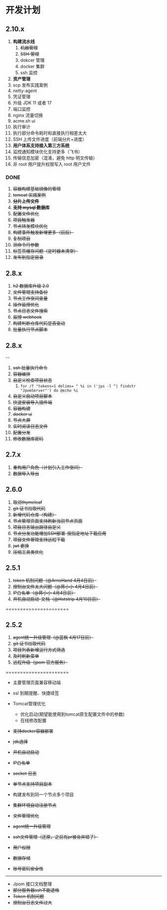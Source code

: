# 开发计划

## 2.10.x

1. **构建流水线**
   1. ~~机器管理~~
   2. ~~SSH 管理~~
   3. dokcer 管理
   4. docker 集群
   5. ssh 监控
2. **资产管理**
3. scp 发布实践案例
4. netty-agent
5. 凭证管理
6. 升级 JDK 11 或者 17
7. 端口监控
8. nginx 流量切换
9. acme.sh ui
10. 执行审计
11. 执行部分命令耗时和直接执行相差太大
12. SSH 上传文件进度（前端分片+进度）
13. **用户体系支持接入第三方系统**
14. 监控通知模块优化支持更多（飞书）
15. 传输信息加密（混淆，避免 http 明文传输）
16. 非 root 用户提升权限写入 root 用户文件

### DONE
1. ~~容器构建基础镜像的管理~~
2. ~~tomcat 实践案例~~
3. ~~**分片上传文件**~~
4. ~~**支持 mysql 数据库**~~
5. ~~配置文件优化~~
6. ~~项目触发器~~
7. ~~节点转发模块优化~~
8. ~~构建事件触发新增更多（前后）~~
9. ~~复制项目~~
10. ~~测命令行参数~~
11. ~~标签页缓存问题（定时器未清空）~~
12. ~~发布到指定目录~~

## 2.8.x

1. ~~h2 数据库升级 2.0~~
2. ~~文件管理支持备份~~
3. ~~节点工作空间变量~~
4. ~~操作监控优化~~
5. ~~节点日志文件搜索~~
6. ~~监控 webhook~~
7. ~~构建判断仓库代码是否变动~~
8. ~~批量执行节点脚本~~

## 2.8.x
--

1. ~~ssh 批量执行命令~~
2. ~~容器编排~~
3. ~~自定义检查项目状态~~
	1. `for /f "tokens=1 delims= " %i in ('jps -l ^| findstr "JpomServer"') do @echo %i`
4. ~~自定义启动项目脚本~~
5. ~~快速安装导入插件端~~
6. ~~容器构建~~
7. ~~docker ui~~
8. ~~节点大屏~~
9. ~~实时阅读日志文件~~
10. ~~配置分发~~
11. ~~修改数据库密码~~

## 2.7.x

1. ~~重构用户角色（计划引入工作空间）~~
2. ~~数据导入导出~~

## 2.6.0

1. ~~取消thymeleaf~~
2. ~~git 证书拉取代码~~
3. ~~新增代码仓库（构建）~~
4. ~~节点管理页面支持刷新当前节点页面~~
5. ~~项目日志输出路径自定义~~
6. ~~节点分发功能增加SSH部署-按指定地址下载应用~~
7. ~~项目文件管理支持远程下载~~
8. ~~jwt 更换~~
9. ~~压缩工具类优化~~

## 2.5.1

1. ~~token 机制问题（@ArnoHand 4月4日前）~~
2. ~~控制台文件太大问题（@蒋小小 4月4日前）~~
3. ~~IP白名单（@蒋小小 4月4日前）~~
4. ~~开机自动启动-文档（@Hotstrip 4月10日前）~~

======================

## 2.5.2

1. ~~agent统一升级管理（@蓝枫 4月17日前）~~
2. ~~git 证书拉取代码~~
3. ~~项目列表新增运行方式筛选~~
4. ~~及时刷新菜单~~
5. ~~远程升级（jpom 官方服务）~~

======================

* 主要管理页面兼容移动端
* ssl 到期提醒、快捷续签
* Tomcat管理优化
	* 优化启动(期望能使用到tomcat原生配置文件中的参数)
	* 在线修改配置
* ~~支持docker容器部署~~
* ~~jdk选择~~
* ~~开机自动启动~~
* ~~IP白名单~~
* ~~socket 日志~~
* ~~单节点支持项目副本~~
* 构建发布到同一个节点多个项目
* ~~集群环境自动注册节点~~
* ~~文件管理优化~~
* ~~agent统一升级管理~~
* ~~ssh文件管理（还原，之前有pr被合并错了）~~


* ~~用户权限~~
* ~~数据存储~~
* ~~账号密码安全性~~

--------------------

* Jpom 接口文档整理
* ~~部分服务器ssh不能退格~~
* ~~Token 机制问题~~
* ~~控制台日志文件过大~~
   
